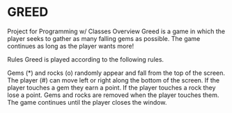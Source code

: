 # GREED
Project for Programming w/ Classes
Overview
Greed is a game in which the player seeks to gather as many falling gems as possible. The game continues as long as the player wants more!

Rules
Greed is played according to the following rules.

Gems (*) and rocks (o) randomly appear and fall from the top of the screen.
The player (#) can move left or right along the bottom of the screen.
If the player touches a gem they earn a point.
If the player touches a rock they lose a point.
Gems and rocks are removed when the player touches them.
The game continues until the player closes the window.
